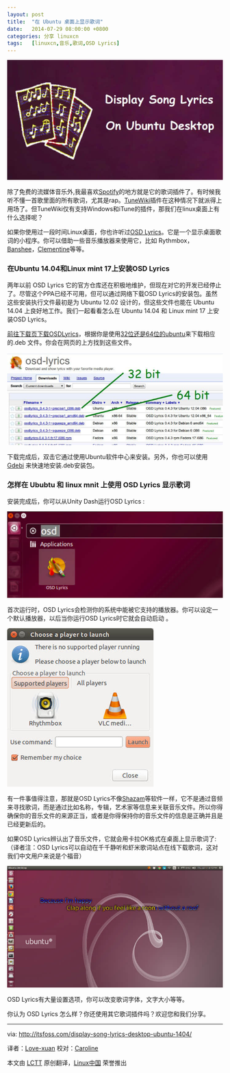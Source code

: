 ```yaml
---
layout: post
title:	"在 Ubuntu 桌面上显示歌词"
date:	2014-07-29 08:00:00 +0800 
categories:	分享 linuxcn 
tags:	[linuxcn,音乐,歌词,OSD Lyrics]
---
```



![](/Asserts/Images/album/201407/28/214309qec513k3e44ro3zk.jpeg)


除了免费的流媒体音乐外,我最喜欢[Spotify](http://itsfoss.com/install-spotify-ubuntu-1404/)的地方就是它的歌词插件了。有时候我听不懂一首歌里面的所有歌词，尤其是rap。[TuneWiki](http://www.tunewiki.com/)插件在这种情况下就派得上用场了。但TuneWiki仅有支持Windows和iTune的插件，那我们在linux桌面上有什么选择呢？


如果你使用过一段时间Linux桌面，你也许听过[OSD Lyrics](https://code.google.com/p/osd-lyrics)。它是一个显示桌面歌词的小程序。你可以借助一些音乐播放器来使用它，比如 Rythmbox，[Banshee](http://banshee.fm/)，[Clementine](https://www.clementine-player.org/)等等。


### 在Ubuntu 14.04和Linux mint 17上安装OSD Lyrics


两年以前 OSD Lyrics 它的官方仓库还在积极地维护，但现在对它的开发已经停止了。尽管这个PPA已经不可用，但可以通过网络下载OSD Lyrics的安装包。虽然这些安装执行文件最初是为 Ubuntu 12.02 设计的，但这些文件也能在 Ubuntu 14.04 上良好地工作。我们一起看看怎么在 Ubuntu 14.04 和 Linux mint 17 上安装OSD Lyrics。


[前往下载页下载OSDLyrics](https://code.google.com/p/osd-lyrics/downloads/list)，根据你是使用[32位还是64位的ubuntu](http://itsfoss.com/how-to-know-ubuntu-unity-version/)来下载相应的.deb 文件。你会在网页的上方找到这些文件。


![](/Asserts/Images/album/201407/28/214311icjnubsjjfjyuz3h.jpeg)


下载完成后，双击它通过使用Ubuntu软件中心来安装。另外，你也可以使用[Gdebi](http://itsfoss.com/install-deb-files-easily-and-quickly-in-ubuntu-12-10-quick-tip/) 来快速地安装.deb安装包。


### 怎样在 Ububtu 和 linux mnit 上使用 OSD Lyrics 显示歌词


安装完成后，你可以从Unity Dash运行OSD Lyrics :


![](/Asserts/Images/album/201407/28/214312m3y8lzyzfvzvfd4m.jpeg)


首次运行时，OSD Lyrics会检测你的系统中能被它支持的播放器。你可以设定一个默认播放器，以后当你运行OSD Lyrics时它就会自动启动 。


![](/Asserts/Images/album/201407/28/214314tf1tst2negttfc13.jpeg)


有一件事值得注意，那就是OSD Lyrics不像[Shazam](http://www.shazam.com/)等软件一样，它不是通过音频来寻找歌词，而是通过比如名称，专辑，艺术家等信息来关联音乐文件。所以你得确保你的音乐文件的来源正当，或者是你得保持你的音乐文件的信息是正确并且是已经更新后的。


如果OSD Lyrics辨认出了音乐文件，它就会用卡拉OK格式在桌面上显示歌词了:（译者注：OSD Lyrics可以自动在千千静听和虾米歌词站点在线下载歌词，这对我们中文用户来说是个福音）


![](/Asserts/Images/album/201407/28/214315zaxosz3r3ksegx7x.jpeg)


OSD Lyrics有大量设置选项，你可以改变歌词字体，文字大小等等。


你认为 OSD Lyrics 怎么样？你还使用其它歌词插件吗？欢迎您和我们分享。




---


via: <http://itsfoss.com/display-song-lyrics-desktop-ubuntu-1404/>


译者：[Love-xuan](https://github.com/Love-xuan) 校对：[Caroline](https://github.com/carolinewuyan)


本文由 [LCTT](https://github.com/LCTT/TranslateProject) 原创翻译，[Linux中国](http://linux.cn/) 荣誉推出

